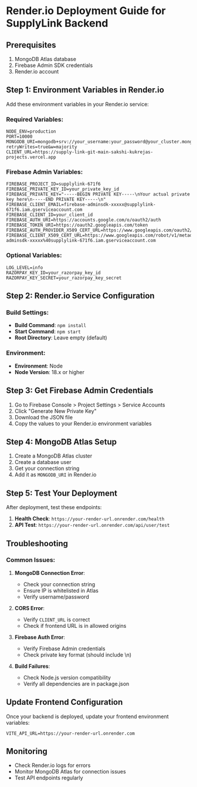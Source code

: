 # Render.io Deployment Guide for SupplyLink Backend

## Prerequisites
1. MongoDB Atlas database
2. Firebase Admin SDK credentials
3. Render.io account

## Step 1: Environment Variables in Render.io

Add these environment variables in your Render.io service:

### Required Variables:
```
NODE_ENV=production
PORT=10000
MONGODB_URI=mongodb+srv://your_username:your_password@your_cluster.mongodb.net/supplylink?retryWrites=true&w=majority
CLIENT_URL=https://supply-link-git-main-sakshi-kukrejas-projects.vercel.app
```

### Firebase Admin Variables:
```
FIREBASE_PROJECT_ID=supplylink-671f6
FIREBASE_PRIVATE_KEY_ID=your_private_key_id
FIREBASE_PRIVATE_KEY="-----BEGIN PRIVATE KEY-----\nYour actual private key here\n-----END PRIVATE KEY-----\n"
FIREBASE_CLIENT_EMAIL=firebase-adminsdk-xxxxx@supplylink-671f6.iam.gserviceaccount.com
FIREBASE_CLIENT_ID=your_client_id
FIREBASE_AUTH_URI=https://accounts.google.com/o/oauth2/auth
FIREBASE_TOKEN_URI=https://oauth2.googleapis.com/token
FIREBASE_AUTH_PROVIDER_X509_CERT_URL=https://www.googleapis.com/oauth2/v1/certs
FIREBASE_CLIENT_X509_CERT_URL=https://www.googleapis.com/robot/v1/metadata/x509/firebase-adminsdk-xxxxx%40supplylink-671f6.iam.gserviceaccount.com
```

### Optional Variables:
```
LOG_LEVEL=info
RAZORPAY_KEY_ID=your_razorpay_key_id
RAZORPAY_KEY_SECRET=your_razorpay_key_secret
```

## Step 2: Render.io Service Configuration

### Build Settings:
- **Build Command**: `npm install`
- **Start Command**: `npm start`
- **Root Directory**: Leave empty (default)

### Environment:
- **Environment**: Node
- **Node Version**: 18.x or higher

## Step 3: Get Firebase Admin Credentials

1. Go to Firebase Console > Project Settings > Service Accounts
2. Click "Generate New Private Key"
3. Download the JSON file
4. Copy the values to your Render.io environment variables

## Step 4: MongoDB Atlas Setup

1. Create a MongoDB Atlas cluster
2. Create a database user
3. Get your connection string
4. Add it as `MONGODB_URI` in Render.io

## Step 5: Test Your Deployment

After deployment, test these endpoints:

1. **Health Check**: `https://your-render-url.onrender.com/health`
2. **API Test**: `https://your-render-url.onrender.com/api/user/test`

## Troubleshooting

### Common Issues:

1. **MongoDB Connection Error**:
   - Check your connection string
   - Ensure IP is whitelisted in Atlas
   - Verify username/password

2. **CORS Error**:
   - Verify `CLIENT_URL` is correct
   - Check if frontend URL is in allowed origins

3. **Firebase Auth Error**:
   - Verify Firebase Admin credentials
   - Check private key format (should include \n)

4. **Build Failures**:
   - Check Node.js version compatibility
   - Verify all dependencies are in package.json

## Update Frontend Configuration

Once your backend is deployed, update your frontend environment variables:

```env
VITE_API_URL=https://your-render-url.onrender.com
```

## Monitoring

- Check Render.io logs for errors
- Monitor MongoDB Atlas for connection issues
- Test API endpoints regularly 